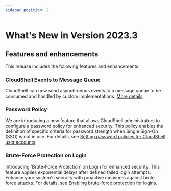 ```yaml
---
sidebar_position: 2
---
```


What's New in Version 2023.3
============================

## Features and enhancements

This release includes the following features and enhancements.

### CloudShell Events to Message Queue

CloudShell can now send asynchronous events to a message queue to be consumed and handled by custom implementations. [More details](../admin/cloudshell-event-queue/index.md).

### Password Policy

We are introducing a new feature that allows CloudShell administrators to configure a password policy for enhanced security. This policy enables the definition of specific criteria for password strength when Single Sign-On (SSO) is not in use. For details, see [Setting password policies for CloudShell user accounts](../admin/setting-up-cloudshell/cloudshell-configuration-options/advanced-cloudshell-customizations.md#setting-password-policies-for-cloudshell-user-accounts).

### Brute-Force Protection on Login

Introducing 'Brute-Force Protection' on Login for enhanced security. This feature applies exponential delays after defined failed login attempts. Enhance your system's security with proactive measures against brute force attacks. For details, see [Enabling brute-force protection for logins](../admin/setting-up-cloudshell/cloudshell-configuration-options/advanced-cloudshell-customizations.md#enabling-brute-force-protection-for-logins).